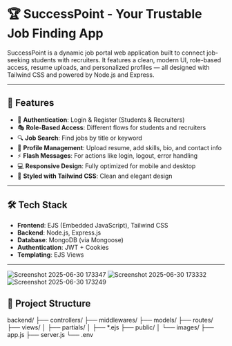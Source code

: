 # 🏆 SuccessPoint - Your Trustable Job Finding App

SuccessPoint is a dynamic job portal web application built to connect job-seeking students with recruiters. It features a clean, modern UI, role-based access, resume uploads, and personalized profiles — all designed with Tailwind CSS and powered by Node.js and Express.

---

## 🌟 Features

- 🔐 **Authentication**: Login & Register (Students & Recruiters)
- 🎭 **Role-Based Access**: Different flows for students and recruiters
- 🔍 **Job Search**: Find jobs by title or keyword
- 📝 **Profile Management**: Upload resume, add skills, bio, and contact info
- ⚡ **Flash Messages**: For actions like login, logout, error handling
- 💻 **Responsive Design**: Fully optimized for mobile and desktop
- 🎨 **Styled with Tailwind CSS**: Clean and elegant design

---

## 🛠️ Tech Stack

- **Frontend**: EJS (Embedded JavaScript), Tailwind CSS
- **Backend**: Node.js, Express.js
- **Database**: MongoDB (via Mongoose)
- **Authentication**: JWT + Cookies
- **Templating**: EJS Views

---
![Screenshot 2025-06-30 173347](https://github.com/user-attachments/assets/e414b088-5f2a-438a-8a20-0736f358ebaf)
![Screenshot 2025-06-30 173332](https://github.com/user-attachments/assets/ca5aa527-2b3b-4a92-871f-ff0b0e142194)
![Screenshot 2025-06-30 173249](https://github.com/user-attachments/assets/f7c22698-0a12-4145-8942-8a3c17e12800)
## 📁 Project Structure

backend/
├── controllers/
├── middlewares/
├── models/
├── routes/
├── views/
│ ├── partials/
│ ├── *.ejs
├── public/
│ └── images/
├── app.js
├── server.js
└── .env


